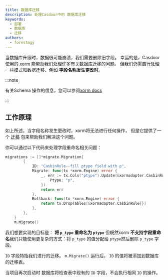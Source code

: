 ```yaml
---
title: 数据库迁移
description: 处理Casdoor中的 数据库迁移
keywords:
  - 部署
  - 数据库
  - 迁移
authors:
  - forestmgy
---
```


当数据库升级时，数据很可能崩溃，我们需要删除旧字段。  幸运的是，Casdoor 使用的 [xorm](https://xorm.io/) 能帮助我们处理许多有关数据库迁移的问题。 但我们仍需自行处理一些模式和数据迁移，例如 **字段名称发生更改时**。

:::note

有关Schema 操作的信息，您可以参阅[xorm docs](https://xorm.io/docs/chapter-03/readme/)

:::

## 工作原理

如上所述，当字段名称发生更改时，xorm将无法进行任何操作， 但是它提供了一个 [迁移](https://gitea.com/xorm/xorm/src/branch/master/migrate) 包来帮助我们解决这个问题。

你可以通过以下代码来处理字段重命名相关问题：

```go
migrations := []*migrate.Migration{
        {
            ID: "CasbinRule--fill ptype field with p",
            Migrate: func(tx *xorm.Engine) error {
                _, err := tx.Cols("ptype").Update(&xormadapter.CasbinRule{
                    Ptype: "p",
                })
                return err
            },
            Rollback: func(tx *xorm.Engine) error {
                return tx.DropTables(&xormadapter.CasbinRule{})
            },
        },
    }
    m.Migrate()
```

我们想要实现的目标是： **将 `p_type` 重命名为 `ptype`** 但既然xorm **不支持字段重命名**我们只能使用更复杂的方式：将 `p_type` 的值分配给 `ptype`然后删除 `p_type` 字段。

`ID` 字段特指我们进行的迁移。 `m.Migrate()` 运行后， `ID` 的值将被添加到数据库的迁移表。

当项目再次启动时 数据库将检查表中现有的 `ID` 字段，不会执行相同 `ID` 的操作。